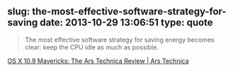slug: the-most-effective-software-strategy-for-saving
date: 2013-10-29 13:06:51
type: quote
---

> The most effective software strategy for saving energy becomes clear: keep the CPU idle as much as possible.

[OS X 10.9 Mavericks: The Ars Technica Review | Ars Technica](http://arstechnica.com/apple/2013/10/os-x-10-9/)
